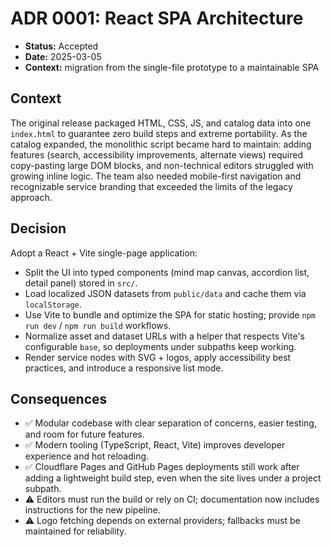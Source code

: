 # ADR 0001: React SPA Architecture

- **Status:** Accepted
- **Date:** 2025-03-05
- **Context:** migration from the single-file prototype to a maintainable SPA

## Context
The original release packaged HTML, CSS, JS, and catalog data into one `index.html` to guarantee zero build steps and extreme portability. As the catalog expanded, the monolithic script became hard to maintain: adding features (search, accessibility improvements, alternate views) required copy-pasting large DOM blocks, and non-technical editors struggled with growing inline logic. The team also needed mobile-first navigation and recognizable service branding that exceeded the limits of the legacy approach.

## Decision
Adopt a React + Vite single-page application:
- Split the UI into typed components (mind map canvas, accordion list, detail panel) stored in `src/`.
- Load localized JSON datasets from `public/data` and cache them via `localStorage`.
- Use Vite to bundle and optimize the SPA for static hosting; provide `npm run dev` / `npm run build` workflows.
- Normalize asset and dataset URLs with a helper that respects Vite's configurable `base`, so deployments under subpaths keep working.
- Render service nodes with SVG + logos, apply accessibility best practices, and introduce a responsive list mode.

## Consequences
- ✅ Modular codebase with clear separation of concerns, easier testing, and room for future features.
- ✅ Modern tooling (TypeScript, React, Vite) improves developer experience and hot reloading.
- ✅ Cloudflare Pages and GitHub Pages deployments still work after adding a lightweight build step, even when the site lives under a project subpath.
- ⚠️ Editors must run the build or rely on CI; documentation now includes instructions for the new pipeline.
- ⚠️ Logo fetching depends on external providers; fallbacks must be maintained for reliability.
